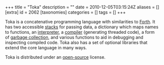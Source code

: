 +++
title = "Toka"
description = ""
date = 2010-12-05T03:15:24Z
aliases = []
[extra]
id = 2062
[taxonomies]
categories = []
tags = []
+++

Toka is a concatenative programming language with similarities to [Forth](https://rosettacode.org/wiki/:Category:Forth). It has two accessible [stacks](https://rosettacode.org/wiki/Stack) for passing data, a dictionary which maps names to functions, an [interpreter](https://rosettacode.org/wiki/interpreter), a [compiler](https://rosettacode.org/wiki/compiler) (generating threaded code), a form of [garbage collection](https://rosettacode.org/wiki/garbage_collection), and various functions to aid in debugging and inspecting compiled code. Toka also has a set of optional libraries that extend the core language in many ways.

Toka is distributed under an [open-source](https://rosettacode.org/wiki/open_source) license.

